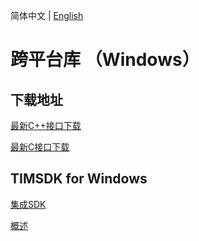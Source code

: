 简体中文 | [English](./README_EN.md)

# 跨平台库 （Windows）

## 下载地址

[最新C++接口下载](https://im.sdk.cloud.tencent.cn/download/plus/6.2.2363/cross_platform/ImSDK_Windows_CPP_6.2.2367.zip)

[最新C接口下载](https://im.sdk.cloud.tencent.cn/download/plus/6.2.2363/cross_platform/ImSDK_Windows_C_6.2.2367.zip)

## TIMSDK for Windows

[集成SDK](https://cloud.tencent.com/document/product/269/33489)

[概述](https://cloud.tencent.com/document/product/269/33490)
